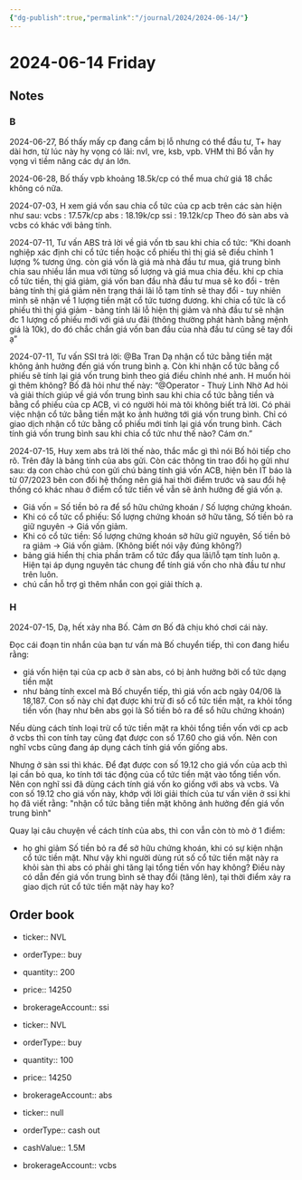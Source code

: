 ```yaml
---
{"dg-publish":true,"permalink":"/journal/2024/2024-06-14/"}
---
```


# 2024-06-14 Friday

## Notes

### B

2024-06-27, Bố thấy mấy cp đang cầm bị lỗ nhưng có thể đầu tư, T+ hay dài hơn, từ lúc này hy vọng có lãi: nvl, vre, ksb, vpb. VHM thì Bố vẫn hy vọng vì tiềm năng các dự án lớn.

2024-06-28, Bố thấy vpb khoảng 18.5k/cp có thể mua chứ giá 18 chắc không có nữa.

2024-07-03, H xem giá vốn sau chia cổ tức của cp acb trên các sàn hiện như sau:
vcbs : 17.57k/cp
abs :  18.19k/cp
ssi :    19.12k/cp
Theo đó sàn abs và vcbs có khác với bảng tính.

2024-07-11, Tư vấn ABS trả lời về giá vốn tb sau khi chia cổ tức:
“Khi doanh nghiệp xác định chi cổ tức tiền hoặc cổ phiếu thì thị giá sẽ điều chỉnh 1 lượng % tương ứng.
còn giá vốn là giá mà nhà đầu tư mua, giá trung bình chia sau nhiều lần mua với từng số lượng và giá mua chia đều.
khi cp chia cổ tức tiền, thị giá giảm, giá vốn ban đầu nhà đầu tư mua sẽ ko đổi - trên bảng tính thị giá giảm nên trạng thái lãi lỗ tạm tính sẽ thay đổi - tuy nhiên mình sẽ nhận về 1 lượng tiền mặt cổ tức tương đương.
khi chia cổ tức là cổ phiếu thì thị giá giảm - bảng tính lãi lỗ hiện thị giảm và nhà đầu tư sẽ nhận đc 1 lượng cổ phiếu mới với giá ưu đãi (thông thường phát hành bằng mệnh giá là 10k), do đó chắc chắn giá vốn ban đầu của nhà đầu tư cũng sẽ tay đổi ạ”

2024-07-11, Tư vấn SSI trả lời:
@Ba Tran Dạ nhận cổ tức bằng tiền mặt không ảnh hưởng đến giá vốn trung bình ạ. 
Còn khi nhận cổ tức bằng cổ phiếu sẽ tính lại giá vốn trung bình theo giá điều chỉnh nhé anh.
H muốn hỏi gì thêm không? Bố đã hỏi như thế này:
“@Operator - Thuỳ Linh 
Nhờ Ad hỏi và giải thích giúp về giá vốn trung bình sau khi chia cổ tức bằng tiền và bằng cổ phiếu của cp ACB, vì có người hỏi mà tôi không biết trả lời.
Có phải việc nhận cổ tức bằng tiền mặt ko ảnh hưởng tới giá vốn trung bình. Chỉ có giao dịch nhận cổ tức bằng cổ phiếu mới tính lại giá vốn trung bình. Cách tính giá vốn trung bình sau khi chia cổ tức như thế nào?
Cám ơn.”

2024-07-15, Huy xem abs trả lời thế nào, thắc mắc gì thì nói Bố hỏi tiếp cho rõ.
Trên đây là bảng tính của abs gửi.
Còn các thông tin trao đổi họ gửi như sau:
dạ con chào chú
con gửi chú bảng tính giá vốn ACB, hiện bên IT báo là từ 07/2023 bên con đổi hệ thống nên giá hai thời điểm trước và sau đổi hệ thống có khác nhau ở điểm cổ tức tiền về vẫn sẽ ảnh hưởng đế giá vốn ạ.
- Giá vốn = Số tiền bỏ ra để sổ hữu chứng khoán / Số lượng chứng khoán.
- Khi có cổ tức cổ phiếu: Số lượng chứng khoán sở hữu tăng, Số tiền bỏ ra giữ nguyên -> Giá vốn giảm.
- Khi có cổ tức tiền: Số lượng chứng khoán sở hữu giữ nguyên, Số tiền bỏ ra giảm -> Giá vốn giảm. (Không biết nói vậy đúng không?)
- bảng giá hiển thị chia phần trăm cổ tức đẩy qua lãi/lỗ tạm tính luôn ạ. Hiện tại áp dụng nguyên tác chung để tính giá vốn cho nhà đầu tư như trên luôn.
- chú cần hỗ trợ gì thêm nhắn con gọi giải thích ạ.

### H

2024-07-15, Dạ, hết xảy nha Bố. Cảm ơn Bố đã chịu khó chơi cái này.

Đọc cái đoạn tin nhắn của bạn tư vấn mà Bố chuyển tiếp, thì con đang hiểu rằng:
- giá vốn hiện tại của cp acb ở sàn abs, có bị ảnh hưởng bởi cổ tức dạng tiền mặt
- như bảng tính excel mà Bố chuyển tiếp, thì giá vốn acb ngày 04/06 là 18,187. Con số này chỉ đạt được khi trừ đi số cổ tức tiền mặt, ra khỏi tổng tiền vốn (hay như bên abs gọi là Số tiền bỏ ra để sổ hữu chứng khoán)

Nếu dùng cách tính loại trừ cổ tức tiền mặt ra khỏi tổng tiền vốn với cp acb ở vcbs thì con tính tay cũng đạt được con số 17.60 cho giá vốn. Nên con nghĩ vcbs cũng đang áp dụng cách tính giá vốn giống abs.

Nhưng ở sàn ssi thì khác. Để đạt được con số 19.12 cho giá vốn của acb thì lại cần bỏ qua, ko tính tới tác động của cổ tức tiền mặt vào tổng tiền vốn. Nên con nghĩ ssi đã dùng cách tính giá vốn ko giống với abs và vcbs. Và con số 19.12 cho giá vốn này, khớp với lời giải thích của tư vấn viên ở ssi khi họ đã viết rằng: "nhận cổ tức bằng tiền mặt không ảnh hưởng đến giá vốn trung bình" 

Quay lại câu chuyện về cách tính của abs, thì con vẫn còn tò mò ở 1 điểm: 
- họ ghi giảm Số tiền bỏ ra để sở hữu chứng khoán, khi có sự kiện nhận cổ tức tiền mặt. Như vậy khi người dùng rút số cổ tức tiền mặt này ra khỏi sàn thì abs có phải ghi tăng lại tổng tiền vốn hay không? Điều này có dẫn đến giá vốn trung bình sẽ thay đổi (tăng lên), tại thời điểm xảy ra giao dịch rút cổ tức tiền mặt này hay ko?

## Order book

- ticker:: NVL
- orderType:: buy
- quantity:: 200
- price:: 14250
- brokerageAccount:: ssi

- ticker:: NVL
- orderType:: buy
- quantity:: 100
- price:: 14250
- brokerageAccount:: abs

- ticker:: null
- orderType:: cash out
- cashValue:: 1.5M
- brokerageAccount:: vcbs